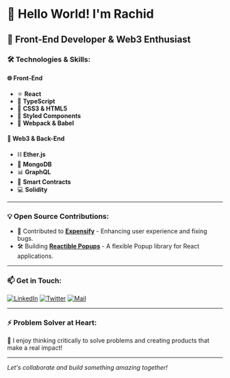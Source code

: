 # 👋 Hello World! I'm Rachid

## 🚀 Front-End Developer & Web3 Enthusiast

### 🛠 **Technologies & Skills:**

#### 🌐 Front-End
- ⚛️ **React**
- 📜 **TypeScript**
- 🎨 **CSS3 & HTML5**
- 🌈 **Styled Components**
- 🧰 **Webpack & Babel**

#### 🔗 Web3 & Back-End
- ⛓ **Ether.js**
- 🍃 **MongoDB**
- 📊 **GraphQL**
- 💎 **Smart Contracts**
- 💻 **Solidity**

---

### 💡 **Open Source Contributions:**

- 🤝 Contributed to **[Expensify](https://github.com/Expensify/App)** - Enhancing user experience and fixing bugs.
- 🛠 Building **[Reactible Popups](https://github.com/Reactible/reactible-popups)** - A flexible Popup library for React applications.

---

### 📫 **Get in Touch:**

[![LinkedIn](https://img.shields.io/badge/LinkedIn-0077B5?logo=linkedin&logoColor=white&style=for-the-badge)](https://www.linkedin.com/in/rachid-lajmi/)
[![Twitter](https://img.shields.io/badge/Twitter-1DA1F2?logo=twitter&logoColor=white&style=for-the-badge)](https://x.com/RachidLajmi)
[![Mail](https://img.shields.io/badge/Email-D14836?logo=gmail&logoColor=white&style=for-the-badge)](mailto:lajmirachid@gmail.com)

---

### ⚡️ **Problem Solver at Heart:**
🧩 I enjoy thinking critically to solve problems and creating products that make a real impact!

---

*Let's collaborate and build something amazing together!*
